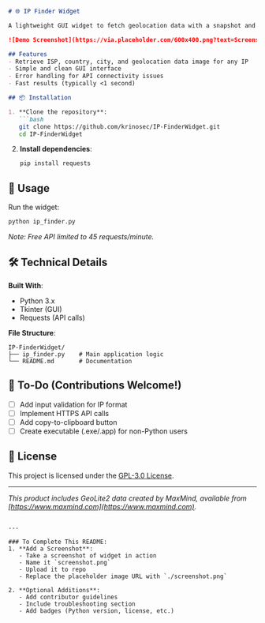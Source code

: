 ```markdown
# 🌐 IP Finder Widget

A lightweight GUI widget to fetch geolocation data with a snapshot and display users current IP address info with option to add custom API.

![Demo Screenshot](https://via.placeholder.com/600x400.png?text=Screenshot+Placeholder+%28Add+Actual+Image+Later%29)

## Features
- Retrieve ISP, country, city, and geolocation data image for any IP
- Simple and clean GUI interface
- Error handling for API connectivity issues
- Fast results (typically <1 second)

## 📦 Installation

1. **Clone the repository**:
   ```bash
   git clone https://github.com/krinosec/IP-FinderWidget.git
   cd IP-FinderWidget
   ```

2. **Install dependencies**:
   ```bash
   pip install requests
   ```

## 🚀 Usage

Run the widget:
```bash
python ip_finder.py
```

*Note: Free API limited to 45 requests/minute.*

## 🛠️ Technical Details

**Built With**:
- Python 3.x
- Tkinter (GUI)
- Requests (API calls)

**File Structure**:
```
IP-FinderWidget/
├── ip_finder.py    # Main application logic
└── README.md       # Documentation
```

## 🔧 To-Do (Contributions Welcome!)
- [ ] Add input validation for IP format
- [ ] Implement HTTPS API calls
- [ ] Add copy-to-clipboard button
- [ ] Create executable (.exe/.app) for non-Python users

## 📄 License
This project is licensed under the [GPL-3.0 License](LICENSE).

---

*This product includes GeoLite2 data created by MaxMind, available from [https://www.maxmind.com](https://www.maxmind.com).*
```

---

### To Complete This README:
1. **Add a Screenshot**:
   - Take a screenshot of widget in action
   - Name it `screenshot.png`
   - Upload it to repo
   - Replace the placeholder image URL with `./screenshot.png`

2. **Optional Additions**:
   - Add contributor guidelines
   - Include troubleshooting section
   - Add badges (Python version, license, etc.)

